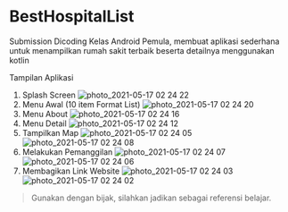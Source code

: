# BestHospitalList
Submission Dicoding Kelas Android Pemula, membuat aplikasi sederhana untuk menampilkan rumah sakit terbaik beserta detailnya menggunakan kotlin

Tampilan Aplikasi
1. Splash Screen
![photo_2021-05-17 02 24 22](https://user-images.githubusercontent.com/65103585/118408238-44888480-b6b7-11eb-96cd-9add089cc4c3.jpeg)
2. Menu Awal (10 item Format List)
![photo_2021-05-17 02 24 20](https://user-images.githubusercontent.com/65103585/118408264-67b33400-b6b7-11eb-9ea2-928ee3a70468.jpeg)
3. Menu About
![photo_2021-05-17 02 24 16](https://user-images.githubusercontent.com/65103585/118408291-8a454d00-b6b7-11eb-9a42-4ee5f09efb67.jpeg)
4. Menu Detail
![photo_2021-05-17 02 24 12](https://user-images.githubusercontent.com/65103585/118408297-93361e80-b6b7-11eb-9e59-ddc10fe79bf8.jpeg)
5. Tampilkan Map
![photo_2021-05-17 02 24 05](https://user-images.githubusercontent.com/65103585/118408334-c11b6300-b6b7-11eb-9fa7-bebd50584bce.jpeg)
![photo_2021-05-17 02 24 08](https://user-images.githubusercontent.com/65103585/118408342-c678ad80-b6b7-11eb-8128-2e45f9fdec1e.jpeg)
6. Melakukan Pemanggilan
![photo_2021-05-17 02 24 07](https://user-images.githubusercontent.com/65103585/118408362-de503180-b6b7-11eb-8cbc-a4c4aa1c5bd2.jpeg)
![photo_2021-05-17 02 24 06](https://user-images.githubusercontent.com/65103585/118408366-e27c4f00-b6b7-11eb-8c57-2551a25f56d6.jpeg)
7. Membagikan Link Website
![photo_2021-05-17 02 24 03](https://user-images.githubusercontent.com/65103585/118408386-ffb11d80-b6b7-11eb-9de8-498ee9e37bf0.jpeg)
![photo_2021-05-17 02 24 02](https://user-images.githubusercontent.com/65103585/118408388-02137780-b6b8-11eb-8cdf-6aad30b9d19d.jpeg)

> Gunakan dengan bijak, silahkan jadikan sebagai referensi belajar.
